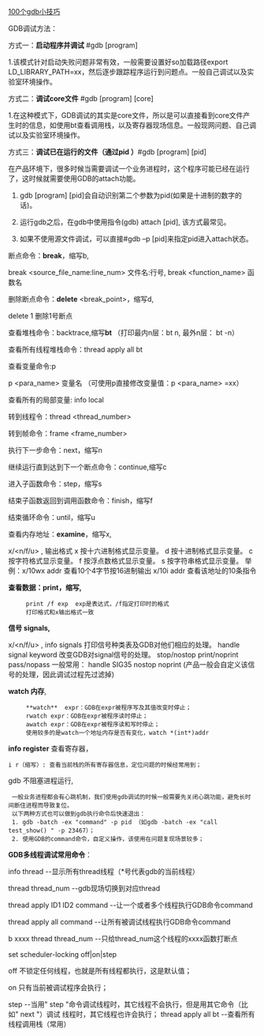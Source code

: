 
[100个gdb小技巧](https://github.com/hellogcc/100-gdb-tips)


GDB调试方法：

方式一：**启动程序并调试**  #gdb [program]

1.该模式针对启动失败问题非常有效，一般需要设置好so加载路径export LD_LIBRARY_PATH=xx，然后逐步跟踪程序运行到问题点。一般自己调试以及实验室环境操作。

方式二：**调试core文件**  #gdb [program] [core]

1.在这种模式下，GDB调试的其实是core文件，所以是可以直接看到core文件产生时的信息，如使用bt查看调用栈，以及寄存器现场信息。一般现网问题、自己调试以及实验室环境操作。

方式三：**调试已在运行的文件（通过pid ）**#gdb [program] [pid]

在产品环境下，很多时候当需要调试一个业务进程时，这个程序可能已经在运行了，这时候就需要使用GDB的attach功能。 

1. gdb [program] [pid]会自动识别第二个参数为pid(如果是十进制的数字的话)。

2. 运行gdb之后，在gdb中使用指令(gdb) attach [pid], 该方式最常见。

3. 如果不使用源文件调试，可以直接#gdb –p [pid]来指定pid进入attach状态。



断点命令：**break**，缩写b, 

   break <source_file_name:line_num> 文件名:行号, 
   break <function_name> 函数名
   
删除断点命令：**delete** <break_point>，缩写d, 

   delete 1  删除1号断点
   
查看堆栈命令：backtrace,缩写**bt** （打印最内n层：bt n, 最外n层： bt -n）

查看所有线程堆栈命令：thread apply all bt

查看变量命令:p

   p <para_name> 变量名 （可使用p直接修改变量值：p <para_name> =xx）
   
查看所有的局部变量: info local

转到线程令：thread <thread_number> 

转到帧命令：frame <frame_number> 

执行下一步命令：next，缩写n

继续运行直到达到下一个断点命令：continue,缩写c

进入子函数命令：step，缩写s

结束子函数返回到调用函数命令：finish，缩写f

结束循环命令：until，缩写u

查看内存地址：**examine**，缩写x, 

   x/<n/f/u> <addr>, 
      输出格式
	   x 按十六进制格式显示变量。
      d 按十进制格式显示变量。
      c 按字符格式显示变量。
      f 按浮点数格式显示变量。
      s 按字符串格式显示变量。
      举例：x/10wx addr  查看10个4字节按16进制输出
       x/10i  addr  查看该地址的10条指令
	   
**查看数据：print，缩写,** 

         print /f exp  exp是表达式，/f指定打印时的格式
         打印格式和x输出格式一致

**信号 signals,** 

   x/<n/f/u> <addr>, 
   info signals 
       打印信号种类表及GDB对他们相应的处理。
   handle signal keyword
       改变GDB对signal信号的处理。
   stop/nostop
   print/noprint
   pass/nopass
   一般常用： handle SIG35 nostop noprint (产品一般会自定义该信号的处理，因此调试过程先过滤掉)

**watch 内存**, 

         **watch**  expr：GDB在expr被程序写及其值改变时停止；
         rwatch expr：GDB在expr被程序读时停止；
         awatch expr：GDB在expr被程序读和写时停止；
         使用较多的是watch一个地址内存是否有变化，watch *(int*)addr
		 
**info register** 查看寄存器，

    i r（缩写）: 查看当前栈的所有寄存器信息，定位问题的时候经常用到；

gdb 不阻塞进程运行, 

	 一般业务进程都会有心跳机制，我们使用gdb调试的时候一般需要先关闭心跳功能，避免长时间断住进程而导致复位。
	 以下两种方式也可以做到gdb执行命令后快速退出：
	 1. gdb -batch -ex "command" -p pid （如gdb -batch -ex "call test_show() " -p 23467）；
	 2. 使用GDB的command命令，自定义操作，该使用在问题复现场景较多；

**GDB多线程调试常用命令**：

info thread                                     --显示所有thread线程（*号代表gdb的当前线程）

thread thread_num                      --gdb现场切换到对应thread

thread apply ID1 ID2 command      --让一个或者多个线程执行GDB命令command

thread apply all command         --让所有被调试线程执行GDB命令command

b xxxx thread thread_num        --只给thread_num这个线程的xxxx函数打断点

set scheduler-locking off|on|step 

off 不锁定任何线程，也就是所有线程都执行，这是默认值；

on 只有当前被调试程序会执行；

step                        --当用" step "命令调试线程时，其它线程不会执行，但是用其它命令（比如" next "）调试 线程时，其它线程也许会执行；
thread apply all bt        --查看所有线程调用栈（常用）





